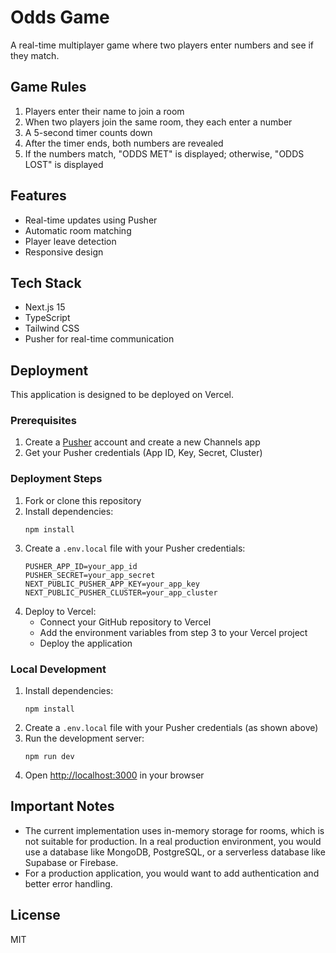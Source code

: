 # Odds Game

A real-time multiplayer game where two players enter numbers and see if they match.

## Game Rules

1. Players enter their name to join a room
2. When two players join the same room, they each enter a number
3. A 5-second timer counts down
4. After the timer ends, both numbers are revealed
5. If the numbers match, "ODDS MET" is displayed; otherwise, "ODDS LOST" is displayed

## Features

- Real-time updates using Pusher
- Automatic room matching
- Player leave detection
- Responsive design

## Tech Stack

- Next.js 15
- TypeScript
- Tailwind CSS
- Pusher for real-time communication

## Deployment

This application is designed to be deployed on Vercel.

### Prerequisites

1. Create a [Pusher](https://pusher.com/) account and create a new Channels app
2. Get your Pusher credentials (App ID, Key, Secret, Cluster)

### Deployment Steps

1. Fork or clone this repository
2. Install dependencies:
   ```
   npm install
   ```
3. Create a `.env.local` file with your Pusher credentials:
   ```
   PUSHER_APP_ID=your_app_id
   PUSHER_SECRET=your_app_secret
   NEXT_PUBLIC_PUSHER_APP_KEY=your_app_key
   NEXT_PUBLIC_PUSHER_CLUSTER=your_app_cluster
   ```
4. Deploy to Vercel:
   - Connect your GitHub repository to Vercel
   - Add the environment variables from step 3 to your Vercel project
   - Deploy the application

### Local Development

1. Install dependencies:
   ```
   npm install
   ```
2. Create a `.env.local` file with your Pusher credentials (as shown above)
3. Run the development server:
   ```
   npm run dev
   ```
4. Open [http://localhost:3000](http://localhost:3000) in your browser

## Important Notes

- The current implementation uses in-memory storage for rooms, which is not suitable for production. In a real production environment, you would use a database like MongoDB, PostgreSQL, or a serverless database like Supabase or Firebase.
- For a production application, you would want to add authentication and better error handling.

## License

MIT
